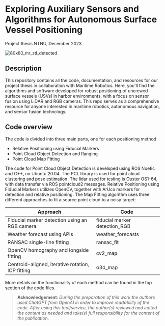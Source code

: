 # Exploring Auxiliary Sensors and Algorithms for Autonomous Surface Vessel Positioning
Project thesis NTNU, December 2023

![80x80_mr_stl_detected](https://github.com/eirikese/exploring_usv_positioning/assets/118887178/ce11d1c3-716a-43c6-8704-107e95e6fb40)



## Description
This repository contains all the code, documentation, and resources for our project thesis in collaboration with Maritime Robotics. Here, you'll find the algorithms and software developed for robust positioning of uncrewed surface vessels (USVs) in harbor environments, with a focus on sensor fusion using LiDAR and RGB cameras. This repo serves as a comprehensive resource for anyone interested in maritime robotics, autonomous navigation, and sensor fusion technology.

## Code overview 
The code is divided into three main parts, one for each positioning method.
* Relative Positioning using Fiducial Markers
* Point Cloud Object Detection and Ranging
* Point Cloud Map Fitting

The code for Point Cloud Object Detection is developed using ROS Noetic and C++, on Ubuntu 20.04. The PCL library is used for point cloud clustering and pose estimation. The lidar used for testing is Ouster OS1-64, with data transfer via ROS pointcloud2 messages.
Relative Positioning using Fiducial Markers utilizes OpenCV, together with ArUco markers for detection and relative positioning.
The Map Fitting algorithm uses three different approaches to fit a source point cloud to a noisy target: 

| Approach | Code |
|-|-|
| Fiducial marker detection using an RGB camera | fiducial marker detection_RGB |
| Weather forecast using APIs | weather_forecasts |
| RANSAC single-line fitting | ransac_fit |
| OpenCV homography and longside fitting | cv2_map |
| Centroid-aligned, iterative rotation, ICP fitting | o3d_map |


More details on the functionality of each method can be found in the top section of the code files.


>**Acknowledgement**:
>*During the preparation of this work the authors used ChatGPT from OpenAI in order to improve readability of the code. After using this tool/service, the author(s) reviewed and edited the content as needed and take(s) full responsibility for the content of the publication.*
